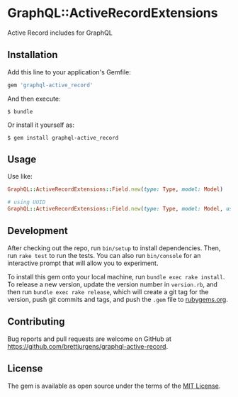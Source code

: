 # GraphQL::ActiveRecordExtensions

Active Record includes for GraphQL

## Installation

Add this line to your application's Gemfile:

```ruby
gem 'graphql-active_record'
```

And then execute:

    $ bundle

Or install it yourself as:

    $ gem install graphql-active_record

## Usage

Use like:

```ruby
GraphQL::ActiveRecordExtensions::Field.new(type: Type, model: Model)

# using UUID
GraphQL::ActiveRecordExtensions::Field.new(type: Type, model: Model, use_uuid: true)
```

## Development

After checking out the repo, run `bin/setup` to install dependencies. Then, run `rake test` to run the tests. You can also run `bin/console` for an interactive prompt that will allow you to experiment.

To install this gem onto your local machine, run `bundle exec rake install`. To release a new version, update the version number in `version.rb`, and then run `bundle exec rake release`, which will create a git tag for the version, push git commits and tags, and push the `.gem` file to [rubygems.org](https://rubygems.org).

## Contributing

Bug reports and pull requests are welcome on GitHub at https://github.com/brettjurgens/graphql-active-record.


## License

The gem is available as open source under the terms of the [MIT License](http://opensource.org/licenses/MIT).

